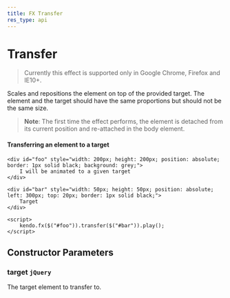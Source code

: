```yaml
---
title: FX Transfer
res_type: api
---
```


# Transfer

> Currently this effect is supported only in Google Chrome, Firefox and IE10+.

Scales and repositions the element on top of the provided target. The element and the target should have the same proportions but should not be the same size.

> **Note**: The first time the effect performs, the element is detached from its current position and re-attached in the body element.

#### Transferring an element to a target

    <div id="foo" style="width: 200px; height: 200px; position: absolute; border: 1px solid black; background: grey;">
        I will be animated to a given target
    </div>

    <div id="bar" style="width: 50px; height: 50px; position: absolute; left: 300px; top: 20px; border: 1px solid black;">
        Target
    </div>

    <script>
        kendo.fx($("#foo")).transfer($("#bar")).play();
    </script>

## Constructor Parameters

### target `jQuery`

The target element to transfer to.

